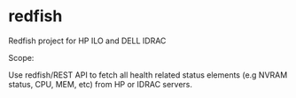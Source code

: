# redfish
Redfish project for HP ILO and DELL IDRAC

Scope:

Use redfish/REST API to fetch all health related status elements (e.g NVRAM status, CPU, MEM, etc) from HP or IDRAC servers.




